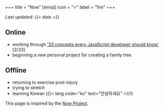 +++
title = "Now"
[emoji]
	icon = "🔥"
	label = "fire"
+++

*Last updated: {{< date >}}*

## Online

* working through ['33 concepts every JavaScript developer should know'](https://github.com/leonardomso/33-js-concepts) [2/33]
* beginning a new personal project for creating a family tree

## Offline

* returning to exercise post-injury
* trying to stretch
* learning Korean ({{< lang code="ko" text="안녕하세요" >}}!)

This page is inspired by the [Now Project](https://nownownow.com/about).
